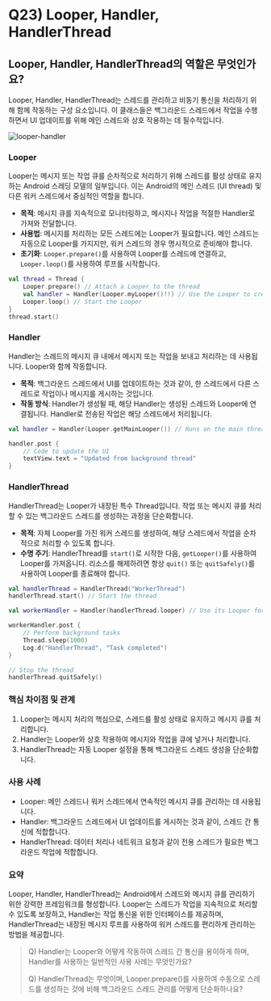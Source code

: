 # Q23) Looper, Handler, HandlerThread

## Looper, Handler, HandlerThread의 역할은 무엇인가요?

Looper, Handler, HandlerThread는 스레드를 관리하고 비동기 통신을 처리하기 위해 함께 작동하는 구성 요소입니다. 
이 클래스들은 백그라운드 스레드에서 작업을 수행하면서 UI 업데이트를 위해 메인 스레드와 상호 작용하는 데 필수적입니다.

![looper-handler](looper-handler.png)

### Looper

Looper는 메시지 또는 작업 큐를 순차적으로 처리하기 위해 스레드를 활성 상태로 유지하는 Android 스레딩 모델의 일부입니다. 
이는 Android의 메인 스레드 (UI thread) 및 다른 워커 스레드에서 중심적인 역할을 합니다.

*   **목적**: 메시지 큐를 지속적으로 모니터링하고, 메시지나 작업을 적절한 Handler로 가져와 전달합니다.
*   **사용법**: 메시지를 처리하는 모든 스레드에는 Looper가 필요합니다. 메인 스레드는 자동으로 Looper를 가지지만, 워커 스레드의 경우 명시적으로 준비해야 합니다.
*   **초기화**: `Looper.prepare()`를 사용하여 Looper를 스레드에 연결하고, `Looper.loop()`를 사용하여 루프를 시작합니다.

```kotlin
val thread = Thread {
    Looper.prepare() // Attach a Looper to the thread
    val handler = Handler(Looper.myLooper()!!) // Use the Looper to create a Handler
    Looper.loop() // Start the Looper
}
thread.start()
```

### Handler

Handler는 스레드의 메시지 큐 내에서 메시지 또는 작업을 보내고 처리하는 데 사용됩니다. Looper와 함께 작동합니다.
*   **목적**: 백그라운드 스레드에서 UI를 업데이트하는 것과 같이, 한 스레드에서 다른 스레드로 작업이나 메시지를 게시하는 것입니다.
*   **작동 방식**: Handler가 생성될 때, 해당 Handler는 생성된 스레드와 Looper에 연결됩니다. Handler로 전송된 작업은 해당 스레드에서 처리됩니다.

```kotlin
val handler = Handler(Looper.getMainLooper()) // Runs on the main thread

handler.post {
    // Code to update the UI
    textView.text = "Updated from background thread"
}
```

### HandlerThread

HandlerThread는 Looper가 내장된 특수 Thread입니다. 
작업 또는 메시지 큐를 처리할 수 있는 백그라운드 스레드를 생성하는 과정을 단순화합니다.

*   **목적**: 자체 Looper를 가진 워커 스레드를 생성하여, 해당 스레드에서 작업을 순차적으로 처리할 수 있도록 합니다.
*   **수명 주기**: HandlerThread를 `start()`로 시작한 다음, `getLooper()`를 사용하여 Looper를 가져옵니다. 리소스를 해제하려면 항상 `quit()` 또는 `quitSafely()`를 사용하여 Looper를 종료해야 합니다.

```kotlin
val handlerThread = HandlerThread("WorkerThread")
handlerThread.start() // Start the thread

val workerHandler = Handler(handlerThread.looper) // Use its Looper for tasks

workerHandler.post {
    // Perform background tasks
    Thread.sleep(1000)
    Log.d("HandlerThread", "Task completed")
}

// Stop the thread
handlerThread.quitSafely()
```

### 핵심 차이점 및 관계
1.  Looper는 메시지 처리의 핵심으로, 스레드를 활성 상태로 유지하고 메시지 큐를 처리합니다.
2.  Handler는 Looper와 상호 작용하여 메시지와 작업을 큐에 넣거나 처리합니다.
3.  HandlerThread는 자동 Looper 설정을 통해 백그라운드 스레드 생성을 단순화합니다.

### 사용 사례
*   Looper: 메인 스레드나 워커 스레드에서 연속적인 메시지 큐를 관리하는 데 사용됩니다.
*   Handler: 백그라운드 스레드에서 UI 업데이트를 게시하는 것과 같이, 스레드 간 통신에 적합합니다.
*   HandlerThread: 데이터 처리나 네트워크 요청과 같이 전용 스레드가 필요한 백그라운드 작업에 적합합니다.

### 요약
Looper, Handler, HandlerThread는 Android에서 스레드와 메시지 큐를 관리하기 위한 강력한 프레임워크를 형성합니다. 
Looper는 스레드가 작업을 지속적으로 처리할 수 있도록 보장하고, Handler는 작업 통신을 위한 인터페이스를 제공하며, 
HandlerThread는 내장된 메시지 루프를 사용하여 워커 스레드를 편리하게 관리하는 방법을 제공합니다.

> Q) Handler는 Looper와 어떻게 작동하여 스레드 간 통신을 용이하게 하며, Handler를 사용하는 일반적인 사용 사례는 무엇인가요? 
> 
> Q) HandlerThread는 무엇이며, Looper.prepare()를 사용하여 수동으로 스레드를 생성하는 것에 비해 백그라운드 스레드 관리를 어떻게 단순화하나요?

